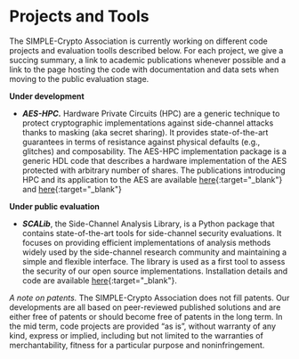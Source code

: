 # Projects and Tools

The SIMPLE-Crypto Association is currently working on different code projects and evaluation toolls described below.
For each project, we give a succing summary, a link to academic publications whenever possible
and a link to the page hosting the code with documentation and data sets when moving to
the public evaluation stage.

**Under development**

* <strong><em>AES-HPC.</em></strong> Hardware Private Circuits (HPC) are a generic technique 
to protect cryptographic implementations against side-channel attacks thanks to masking (aka secret sharing).
It provides state-of-the-art guarantees in terms of resistance against physical defaults
(e.g., glitches) and composability. The AES-HPC implementation package is a generic HDL
code that describes a hardware implementation of the AES protected with arbitrary number of shares.
The publications introducing HPC and its application to the AES
are available [here](https://eprint.iacr.org/2020/185){:target="_blank"}
and [here](https://perso.uclouvain.be/fstandae/PUBLIS/276){:target="_blank"}

<!--
* <strong><em>LR-BC.</em></strong> Leakage-resistant modes of operation are aimed to 
offer security against side-channel analysis while limiting the need of implementation-level
countermeasures. LR-BC is an example of such modes that
leverages the AES co-processor that many 32-bit microcontrollers currently embed.
It limits the number of side-channel traces that an adversary can observe both during
initialization/finalization (thanks to a leakage-resilient PRF) and during the bulk
computation (thanks to a leakage-resilient PRG). The publication on which this design
relies is available [here](https://tches.iacr.org/index.php/TCHES/article/view/8988/){:target="_blank"}.
-->

**Under public evaluation**

* <strong><em>SCALib</em></strong>, the Side-Channel Analysis Library,
is a Python package that contains state-of-the-art tools for side-channel security evaluations. 
It focuses on providing efficient implementations of analysis methods widely used by the 
side-channel research community and maintaining a simple and flexible interface. The library
is used as a first tool to assess the security of our open source implementations.
Installation details and code are available [here](https://scalib.readthedocs.io/){:target="_blank"}.

_A note on patents._ The SIMPLE-Crypto Association does not fill patents.
Our developments are all based on peer-reviewed published solutions and are either free of patents 
or should become free of patents in the long term. In the mid term, code projects are
provided “as is”, without warranty of any kind, express or implied, including but not limited to 
the warranties of merchantability, fitness for a particular purpose and noninfringement. 
